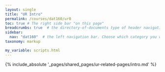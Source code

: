 ```yaml
---
layout: single
title: "UR Intro"
permalink: /courses/dat160/ur0
toc: true # The right side bar "on this page"
breadcrumbs: true  # the directory-of-documents type of header navigation
sidebar:
  nav: "dat160"  # the left navigation bar. Choose which category you want.
taxonomy: markup

my_variable: scripts.html
---
```



{% include_absolute '_pages/shared_pages/ur-related-pages/intro.md' %}
